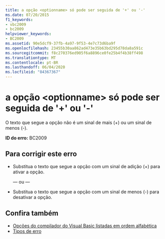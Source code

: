 ```yaml
---
title: a opção <optionname> só pode ser seguida de '+' ou '-'
ms.date: 07/20/2015
f1_keywords:
- vbc2009
- bc2009
helpviewer_keywords:
- BC2009
ms.assetid: 90e5dcf9-37fb-4a97-9f53-4e7c73d6ba9f
ms.openlocfilehash: 23455b30aa862ad473e35b63bd295d78da8a591c
ms.sourcegitcommit: f8c270376ed905f6a8896ce0fe25b4f4b38ff498
ms.translationtype: MT
ms.contentlocale: pt-BR
ms.lasthandoff: 06/04/2020
ms.locfileid: "84367367"
---
```

# <a name="option-optionname-can-be-followed-only-by--or--"></a>a opção \<optionname> só pode ser seguida de '+' ou '-'
O texto que segue a opção não é um sinal de mais (+) ou um sinal de menos (-).  
  
 **ID do erro:** BC2009  
  
## <a name="to-correct-this-error"></a>Para corrigir este erro  
  
- Substitua o texto que segue a opção com um sinal de adição (+) para ativar a opção.  
  
     — ou —  
  
- Substitua o texto que segue a opção com um sinal de menos (-) para desativar a opção.  
  
## <a name="see-also"></a>Confira também

- [Opções do compilador do Visual Basic listadas em ordem alfabética](../reference/command-line-compiler/compiler-options-listed-alphabetically.md)
- [Tipos de erro](../programming-guide/language-features/error-types.md)
